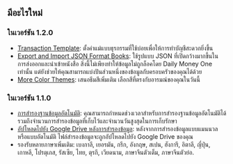 
## มีอะไรใหม่

### ในเวอร์ชัน 1.2.0
* [Transaction Template](https://youtu.be/CtfJ5BecZfY): ตั้งค่าแม่แบบธุรกรรมที่ใช้บ่อยเพื่อให้การทำบัญชีสะดวกยิ่งขึ้น
* [Export and Import JSON Format Books](https://youtu.be/bHGEH7zcj78): ใช้รูปแบบ JSON ที่เปิดกว้างมากขึ้นในการส่งออกและนำเข้าหนังสือ สิ่งนี้ไม่เพียงทำให้ข้อมูลไม่ถูกล็อคโดย Daily Money One เท่านั้น แต่ยังช่วยให้คุณสามารถแบ่งปันส่วนหนึ่งของข้อมูลกับครอบครัวของคุณได้ด้วย
* [More Color Themes](https://youtu.be/3Yw7m2AOvfc): เสนอธีมสีเพิ่มเติม เลือกสีที่ตรงกับอารมณ์ของคุณในวันนี้

### ในเวอร์ชัน 1.1.0
* [การสำรองฐานข้อมูลอัตโนมัติ](https://youtube.com/shorts/dWePWDncx0k): คุณสามารถกำหนดช่วงเวลาสำหรับการสำรองฐานข้อมูลอัตโนมัติได้ รวมถึงจำนวนการสำรองข้อมูลที่เก็บไว้และจำนวนวันสูงสุดในการเก็บรักษา
* [อัปโหลดไปยัง Google Drive หลังการสำรองข้อมูล](https://youtu.be/hOJdtKElLuw): หลังจากการสำรองข้อมูลแบบแมนนวลหรือแบบอัตโนมัติ ไฟล์สำรองข้อมูลจะถูกอัปโหลดไปยัง Google Drive ของคุณ
* รองรับหลายภาษาเพิ่มเติม: เบงกาลี, เยอรมัน, กรีก, อังกฤษ, สเปน, ฮังการี, อิตาลี, ญี่ปุ่น, เกาหลี, โปรตุเกส, รัสเซีย, ไทย, ตุรกี, เวียดนาม, ภาษาจีนตัวเต็ม, ภาษาจีนตัวย่อ.